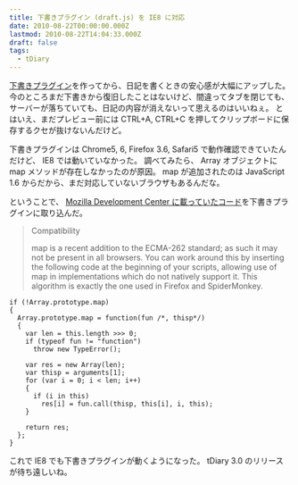 ```yaml
---
title: 下書きプラグイン (draft.js) を IE8 に対応
date: 2010-08-22T00:00:00.000Z
lastmod: 2010-08-22T14:04:33.000Z
draft: false
tags:
  - tDiary
---
```


[下書きプラグイン](/posts/20100816/p01)を作ってから、日記を書くときの安心感が大幅にアップした。 今のところまだ下書きから復旧したことはないけど、間違ってタブを閉じても、サーバーが落ちていても、日記の内容が消えないって思えるのはいいねぇ。 とはいえ、まだプレビュー前には CTRL+A, CTRL+C を押してクリップボードに保存するクセが抜けないんだけど。

下書きプラグインは Chrome5, 6, Firefox 3.6, Safari5 で動作確認できていたんだけど、 IE8 では動いていなかった。 調べてみたら、 Array オブジェクトに map メソッドが存在しなかったのが原因。 map が追加されたのは JavaScript 1.6 からだから、まだ対応していないブラウザもあるんだな。

ということで、 [Mozilla Development Center に載っていたコード](https://developer.mozilla.org/En/Core_JavaScript_1.5_Reference/Objects/Array/Map)を下書きプラグインに取り込んだ。

> Compatibility
>
> map is a recent addition to the ECMA-262 standard; as such it may not be present in all browsers. You can work around this by inserting the following code at the beginning of your scripts, allowing use of map in implementations which do not natively support it. This algorithm is exactly the one used in Firefox and SpiderMonkey.

```
if (!Array.prototype.map)
{
  Array.prototype.map = function(fun /*, thisp*/)
  {
    var len = this.length >>> 0;
    if (typeof fun != "function")
      throw new TypeError();

    var res = new Array(len);
    var thisp = arguments[1];
    for (var i = 0; i < len; i++)
    {
      if (i in this)
        res[i] = fun.call(thisp, this[i], i, this);
    }

    return res;
  };
}
```

これで IE8 でも下書きプラグインが動くようになった。 tDiary 3.0 のリリースが待ち遠しいね。

